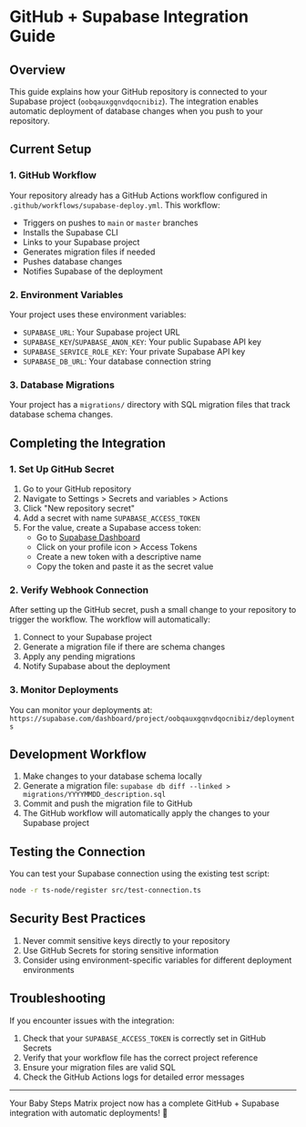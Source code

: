 # GitHub + Supabase Integration Guide

## Overview

This guide explains how your GitHub repository is connected to your Supabase project (`oobqauxgqnvdqocnibiz`). The integration enables automatic deployment of database changes when you push to your repository.

## Current Setup

### 1. GitHub Workflow

Your repository already has a GitHub Actions workflow configured in `.github/workflows/supabase-deploy.yml`. This workflow:

- Triggers on pushes to `main` or `master` branches
- Installs the Supabase CLI
- Links to your Supabase project
- Generates migration files if needed
- Pushes database changes
- Notifies Supabase of the deployment

### 2. Environment Variables

Your project uses these environment variables:

- `SUPABASE_URL`: Your Supabase project URL
- `SUPABASE_KEY`/`SUPABASE_ANON_KEY`: Your public Supabase API key
- `SUPABASE_SERVICE_ROLE_KEY`: Your private Supabase API key
- `SUPABASE_DB_URL`: Your database connection string

### 3. Database Migrations

Your project has a `migrations/` directory with SQL migration files that track database schema changes.

## Completing the Integration

### 1. Set Up GitHub Secret

1. Go to your GitHub repository
2. Navigate to Settings > Secrets and variables > Actions
3. Click "New repository secret"
4. Add a secret with name `SUPABASE_ACCESS_TOKEN`
5. For the value, create a Supabase access token:
   - Go to [Supabase Dashboard](https://supabase.com/dashboard)
   - Click on your profile icon > Access Tokens
   - Create a new token with a descriptive name
   - Copy the token and paste it as the secret value

### 2. Verify Webhook Connection

After setting up the GitHub secret, push a small change to your repository to trigger the workflow. The workflow will automatically:

1. Connect to your Supabase project
2. Generate a migration file if there are schema changes
3. Apply any pending migrations
4. Notify Supabase about the deployment

### 3. Monitor Deployments

You can monitor your deployments at:
`https://supabase.com/dashboard/project/oobqauxgqnvdqocnibiz/deployments`

## Development Workflow

1. Make changes to your database schema locally
2. Generate a migration file: `supabase db diff --linked > migrations/YYYYMMDD_description.sql`
3. Commit and push the migration file to GitHub
4. The GitHub workflow will automatically apply the changes to your Supabase project

## Testing the Connection

You can test your Supabase connection using the existing test script:

```bash
node -r ts-node/register src/test-connection.ts
```

## Security Best Practices

1. Never commit sensitive keys directly to your repository
2. Use GitHub Secrets for storing sensitive information
3. Consider using environment-specific variables for different deployment environments

## Troubleshooting

If you encounter issues with the integration:

1. Check that your `SUPABASE_ACCESS_TOKEN` is correctly set in GitHub Secrets
2. Verify that your workflow file has the correct project reference
3. Ensure your migration files are valid SQL
4. Check the GitHub Actions logs for detailed error messages

---

Your Baby Steps Matrix project now has a complete GitHub + Supabase integration with automatic deployments! 🚀